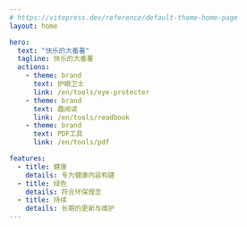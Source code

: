 ```yaml
---
# https://vitepress.dev/reference/default-theme-home-page
layout: home

hero:
  text: "快乐的大番薯"
  tagline: 快乐的大番薯
  actions:
    - theme: brand
      text: 护眼卫士
      link: /en/tools/eye-protecter
    - theme: brand
      text: 趣阅读
      link: /en/tools/readbook
    - theme: brand
      text: PDF工具
      link: /en/tools/pdf

features:
  - title: 健康
    details: 专为健康内容构建
  - title: 绿色
    details: 符合环保理念
  - title: 持续
    details: 长期的更新与维护
---
```

